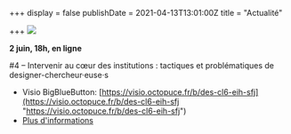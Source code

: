 +++
display = false
publishDate = 2021-04-13T13:01:00Z
title = "Actualité"

+++
![](/images/visu_rectangle_cdc-youtube.jpg)

**2 juin, 18h, en ligne**

\#4 – Intervenir au cœur des institutions : tactiques et problématiques de designer-chercheur·euse·s

* Visio BigBlueButton: [https://visio.octopuce.fr/b/des-cl6-eih-sfj](https://visio.octopuce.fr/b/des-cl6-eih-sfj "https://visio.octopuce.fr/b/des-cl6-eih-sfj")
* [Plus d'informations](https://designenrecherche.org/actions/intervenir-au-coeur-des-institutions-tactiques-et-problematiques-de-designer-chercheur-euse-s/)